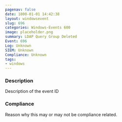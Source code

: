 ```yaml
---
pagenav: false
date: 1800-01-01 14:42:38
layout: windowsevent
slug: 696
categories: Windows-Events 600
image: placeholder.png
summary: LDAP Query Group Deleted
Event: 696
Log: Unknown
SIEM: Unknown
Compliance: Unknown
tags:
- windows
---
```


### Description

Description of the event ID

### Compliance

Reason why this may or may not be compliance related.
